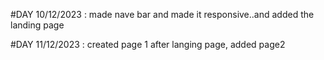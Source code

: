 #DAY 10/12/2023 : made nave bar and made it responsive..and added the landing page

#DAY 11/12/2023 : created page 1 after langing page, added page2 
